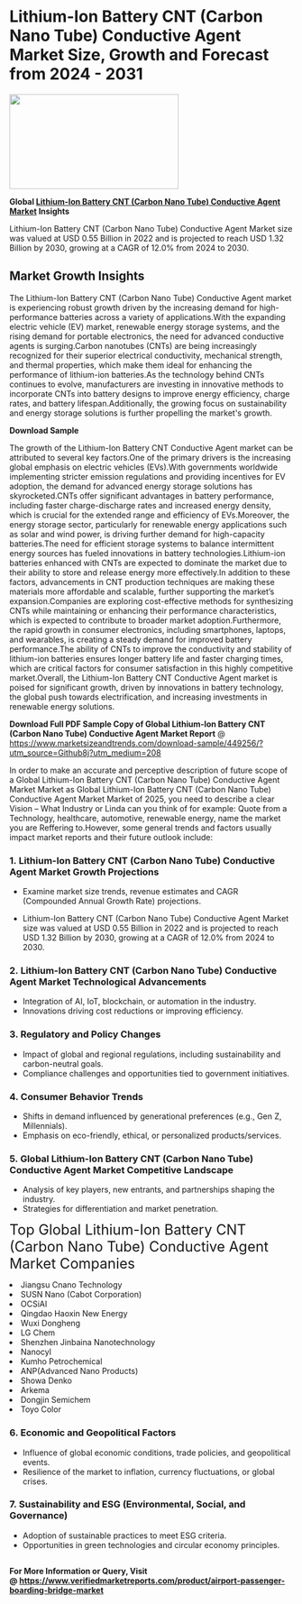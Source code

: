 <H1>Lithium-Ion Battery CNT (Carbon Nano Tube) Conductive Agent Market Size, Growth and Forecast from 2024 - 2031</H1><img class="aligncenter size-medium wp-image-584254" src="https://thirdeyenews.in/wp-content/uploads/2024/09/Global-Market-Research-300x168.jpeg" alt="" width="300" height="168" /><p><strong>Global&nbsp;<a href="https://www.marketsizeandtrends.com/download-sample/449256/?utm_source=Github8j?utm_medium=208">Lithium-Ion Battery CNT (Carbon Nano Tube) Conductive Agent Market</a> Insights</strong></p><p>Lithium-Ion Battery CNT (Carbon Nano Tube) Conductive Agent Market size was valued at USD 0.55 Billion in 2022 and is projected to reach USD 1.32 Billion by 2030, growing at a CAGR of 12.0% from 2024 to 2030.</p><p><h2>Market Growth Insights</h2> <p>The Lithium-Ion Battery CNT (Carbon Nano Tube) Conductive Agent market is experiencing robust growth driven by the increasing demand for high-performance batteries across a variety of applications.With the expanding electric vehicle (EV) market, renewable energy storage systems, and the rising demand for portable electronics, the need for advanced conductive agents is surging.Carbon nanotubes (CNTs) are being increasingly recognized for their superior electrical conductivity, mechanical strength, and thermal properties, which make them ideal for enhancing the performance of lithium-ion batteries.As the technology behind CNTs continues to evolve, manufacturers are investing in innovative methods to incorporate CNTs into battery designs to improve energy efficiency, charge rates, and battery lifespan.Additionally, the growing focus on sustainability and energy storage solutions is further propelling the market's growth.</p> <p><strong>Download Sample</strong></p> <p>The growth of the Lithium-Ion Battery CNT Conductive Agent market can be attributed to several key factors.One of the primary drivers is the increasing global emphasis on electric vehicles (EVs).With governments worldwide implementing stricter emission regulations and providing incentives for EV adoption, the demand for advanced energy storage solutions has skyrocketed.CNTs offer significant advantages in battery performance, including faster charge-discharge rates and increased energy density, which is crucial for the extended range and efficiency of EVs.Moreover, the energy storage sector, particularly for renewable energy applications such as solar and wind power, is driving further demand for high-capacity batteries.The need for efficient storage systems to balance intermittent energy sources has fueled innovations in battery technologies.Lithium-ion batteries enhanced with CNTs are expected to dominate the market due to their ability to store and release energy more effectively.In addition to these factors, advancements in CNT production techniques are making these materials more affordable and scalable, further supporting the market’s expansion.Companies are exploring cost-effective methods for synthesizing CNTs while maintaining or enhancing their performance characteristics, which is expected to contribute to broader market adoption.Furthermore, the rapid growth in consumer electronics, including smartphones, laptops, and wearables, is creating a steady demand for improved battery performance.The ability of CNTs to improve the conductivity and stability of lithium-ion batteries ensures longer battery life and faster charging times, which are critical factors for consumer satisfaction in this highly competitive market.Overall, the Lithium-Ion Battery CNT Conductive Agent market is poised for significant growth, driven by innovations in battery technology, the global push towards electrification, and increasing investments in renewable energy solutions.</p> <p><span class=""><strong>Download Full PDF Sample Copy of Global Lithium-Ion Battery CNT (Carbon Nano Tube) Conductive Agent Market Report</strong> @ <a href="https://www.marketsizeandtrends.com/download-sample/449256/?utm_source=Github8j?utm_medium=208" target="_blank">https://www.marketsizeandtrends.com/download-sample/449256/?utm_source=Github8j?utm_medium=208</a></span></p><p>In order to make an accurate and perceptive description of future scope of a Global&nbsp;Lithium-Ion Battery CNT (Carbon Nano Tube) Conductive Agent Market Market as Global&nbsp;Lithium-Ion Battery CNT (Carbon Nano Tube) Conductive Agent Market Market of 2025, you need to describe a clear Vision &ndash; What Industry or Linda can you think of for example: Quote from a Technology, healthcare, automotive, renewable energy, name the market you are Reffering to.However, some general trends and factors usually impact market reports and their future outlook include:</p><h3>1.&nbsp;<strong>Lithium-Ion Battery CNT (Carbon Nano Tube) Conductive Agent Market Growth Projections</strong></h3><ul><li>Examine market size trends, revenue estimates and CAGR (Compounded Annual Growth Rate) projections.</li><li><p>Lithium-Ion Battery CNT (Carbon Nano Tube) Conductive Agent Market size was valued at USD 0.55 Billion in 2022 and is projected to reach USD 1.32 Billion by 2030, growing at a CAGR of 12.0% from 2024 to 2030.</p></li></ul><h3>2.&nbsp;<strong>Lithium-Ion Battery CNT (Carbon Nano Tube) Conductive Agent Market Technological Advancements</strong></h3><ul><li>Integration of AI, IoT, blockchain, or automation in the industry.</li><li>Innovations driving cost reductions or improving efficiency.</li></ul><h3>3.&nbsp;<strong>Regulatory and Policy Changes</strong></h3><ul><li>Impact of global and regional regulations, including sustainability and carbon-neutral goals.</li><li>Compliance challenges and opportunities tied to government initiatives.</li></ul><h3>4.&nbsp;<strong>Consumer Behavior Trends</strong></h3><ul><li>Shifts in demand influenced by generational preferences (e.g., Gen Z, Millennials).</li><li>Emphasis on eco-friendly, ethical, or personalized products/services.</li></ul><h3>5.&nbsp;<strong>Global Lithium-Ion Battery CNT (Carbon Nano Tube) Conductive Agent Market Competitive Landscape</strong></h3><ul><li>Analysis of key players, new entrants, and partnerships shaping the industry.</li><li>Strategies for differentiation and market penetration.</li></ul><p data-pm-slice="1 1 []"><span style="color: inherit; font-family: inherit; font-size: 25px;">Top Global Lithium-Ion Battery CNT (Carbon Nano Tube) Conductive Agent Market Companies</span></p><div class="" data-test-id=""><p><li>Jiangsu Cnano Technology</li><li> SUSN Nano (Cabot Corporation)</li><li> OCSiAI</li><li> Qingdao Haoxin New Energy</li><li> Wuxi Dongheng</li><li> LG Chem</li><li> Shenzhen Jinbaina Nanotechnology</li><li> Nanocyl</li><li> Kumho Petrochemical</li><li> ANP(Advanced Nano Products)</li><li> Showa Denko</li><li> Arkema</li><li> Dongjin Semichem</li><li> Toyo Color</li></p></div><h3>6.&nbsp;<strong>Economic and Geopolitical Factors</strong></h3><ul><li>Influence of global economic conditions, trade policies, and geopolitical events.</li><li>Resilience of the market to inflation, currency fluctuations, or global crises.</li></ul><h3>7.&nbsp;<strong>Sustainability and ESG (Environmental, Social, and Governance)</strong></h3><ul><li>Adoption of sustainable practices to meet ESG criteria.</li><li>Opportunities in green technologies and circular economy principles.</li></ul><h2><strong style="font-size: 14px;">For More Information or Query, Visit @&nbsp;</strong><a style="background-color: #ffffff; font-size: 14px;" href="https://www.marketsizeandtrends.com/report/lithium-ion-battery-cnt-carbon-nano-tube-conductive-agent-market/" target="_blank">https://www.verifiedmarketreports.com/product/airport-passenger-boarding-bridge-market</a></h2>